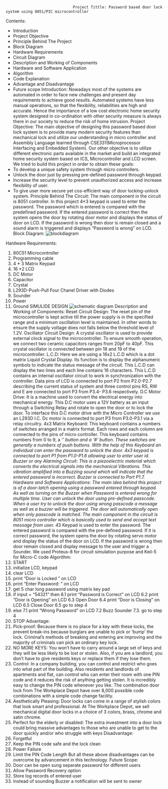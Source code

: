                                   Project Tittle: Password based door lock system using 8051/PIC microcontroller
Contents: 

*  Introduction
*  Project Objective
*  Principle Behind The Project
*  Block Diagram
*  Hardware Requirements
*  Circuit Diagram
*  Description and Working of Components
*  Hardware and Software Application
*  Algorithm
*  Code Explanation
*  Advantage and Disadvantage
*  Future scope
Introduction: 
Nowadays most of the systems are automated in order to face new challenges and present day 
requirements to achieve good results. Automated systems have less manual operations, so that the 
flexibility, reliabilities are high and accurate. Hence the importance of a low cost electronic home 
security system designed in co-ordination with other security measure is always there in our society to 
reduce the risk of home intrusion.
Project Objective: 
The main objective of designing this password based door lock system is to provide many modern 
security features than mechanical lock and utilize our understanding in micro controller and Assembly 
Language learned through CSE331(Microprocessor Interfacing and Embedded System). Our other 
objective is to utilize different electronic parts available in the market and build an integrated home 
security system based on ICS, Microcontroller and LCD screen. We tried to build this project in order to 
obtain these goals:
*  To develop a unique safety system through micro controllers.
*  Unlock the door just by pressing pre-defined password through keypad.
*  Increase the security level to prevent unauthorized access and increase flexibility of 
user.
*  To give user more secure yet cos-efficient way of door locking-unlock system. 
Principle Behind The Circuit: 
The main component in the circuit is 8051 controller. In this project 4×3 keypad is used to enter the 
password. The password which is entered is compared with the predefined password.
If the entered password is correct then the system opens the door by rotating door motor and displays 
the status of door on LCD. If the password is wrong then door is remain closed and a sound alarm is 
triggered and displays “Password is wrong” on LCD.
Block Diagram:
![blockdiagram](https://user-images.githubusercontent.com/94949861/164611501-815e9b29-cbda-475e-a3eb-9a8169113532.png)

Hardware Requirements: 
1. 80C51 Microcontroller
2. Programming cable
3. 4 * 3 Matrix Keypad
4. 16 *2 LCD
5. DC Motor
6. Capacitor
7. Crystal
8. L293D-Push-Pull Four Chanel Driver with Diodes
9. Sounder
10. Power
11. Ground
SIMULIDE DESIGN
![schematic diagram](https://user-images.githubusercontent.com/94949861/164611613-e7c97381-bfe2-43a8-9479-c6cb6fb16244.png)
Description and Working of Components: 
Reset Circuit Design: The reset pin of the microcontroller is kept active till the power supply is in the 
specified range and a minimum oscillation level is maintained. In other words to ensure the supply 
voltage does not falls below the threshold level of 1.2V.
Oscillator Circuit Design: A crystal oscillator is used to provide external clock signal to the 
microcontroller. To ensure smooth operation, we connect two ceramic capacitors ranges from 20pF to 
40pF. This crystal oscillator is connected between pin 18 and 19 of the microcontroller.
L.C.D: Here we are using a 16x2 L.C.D which is a dot matrix Liquid Crystal Display. Its function is to 
display the alphanumeric symbols to indicate the status message of the circuit. This L.C.D can display the 
two lines and each line contains 16 characters. This L.C.D contains an internal oscillator circuit to work in 
synchronization with the controller. Data pins of LCD is connected to port P2 from P2.0-P2.7 describing 
the current status of system and three control pins RS, RW and E are connected to port P3 from P3.4-
P3.6 respectively.
D.C Motor Drive: It is a machine used to convert the electrical energy into mechanical energy. This D.C 
motor uses a 12V battery as an input through a Switching Relay and rotate to open the door or to lock 
the door. To interface this D.C motor drive with the Micro Controller we use an L293D I.C. Dc motor is 
connected to port P3 from P3.0-P3.1 via a relay circuitry.
4x3 Matrix Keyboard: This keyboard contains a numbers of switches arranged in a matrix format. Each 
rows and each column are connected to the pins of micro controller. This keyboard contains numbers 
from 0 to 9, a ‘*’ button and a ‘#’ button. These switches are generally a numbers of push buttons. With 
the help of this Keyboard an individual can enter the password to unlock the door. 4x3 keypad is 
connected to port P1 from P1.0-P1.6 allowing user to enter user id.
Buzzer or any Alarming Circuit: This is a piezoelectric material which converts the electrical signals into 
the mechanical Vibrations. This vibration amplified into a Buzzing sound which will indicate that the 
entered password is incorrect. Buzzer is connected to Port P1.7.
Hardware and Software Applications: 
The main idea behind this project is of a door-latch opening using a password entered through keypad. 
As well as turning on the Buzzer when Password is entered wrong for multiple time. User can unlock the 
door using pre-defined passcode. When a user try to unlock the door using wrong passcode a message 
as well as a buzzer will be triggered. The door will automatically open when only passcode is matched. 
The main component in the circuit is 8051 micro controller which is basically used to send and accept 
text message from user. 4*3 Keypad is used to enter the password. The entered password is compared 
with the pre-defined password. If it is correct password, the system opens the door by rotating servo 
motor and display the status of the door on LCD. If the password is wrong then door remain closed and 
display message to the user and trigger a Sounder. We used Proteus-8 for circuit simulation purpose 
and Keil-5 for Micro-C code
Algorithm: 
1. START 
2. initialize LCD, keypad 
3. clear LCD 
4. print “Door is Locked ” on LCD 
5. print “Enter Password: ” on LCD 
5. get 5 char long password using matrix key pad 
6. if input = “54321” then
6.1 print “Password is Correct” on LCD
6.2 print “Door is Opening” on LCD
6.3 Open Door
6.4 print “Door is Closing” on LCD
6.5 Close Door
6.5 go to step 4
7. else
7.1 print “Wrong Password” on LCD
7.2 Buzz Sounder
7.3. go to step 4 
8. STOP
Advantage: 
1. Pick-proof: Because there is no place for a key with these locks, the prevent break-ins because 
burglars are unable to pick or ‘bump’ the lock. Criminal’s methods of breaking and entering are 
improving and the majority of criminals can pick an ordinary key lock.
2. NO MORE KEYS: You won’t have to carry around a large set of keys and they will be less likely to 
be lost or stolen. Also, if you are a landlord, you don’t have to give residents keys or replace 
them if they lose them.
3. Control: In a company building, you can control and restrict who goes into what part of the 
building. Also residents and landlords of apartments and flat, can control who can enter their 
room with one PIN code and it reduces the risk of anything getting stolen. It is incredibly easy to 
change the PIN code whenever you like. The combination door lock from The Workplace Depot 
have over 8,000 possible code combinations with a simple code change facility.
4. Aesthetically Pleasing: Door locks can come in a range of stylish colors that look smart and 
professional. At The Workplace Depot, we sell mechanical digital door locks in a choice of 3 
colors, brass, chrome and satin chrome.
5. Perfect for the elderly or disabled: The extra investment into a door lock could bring massive 
advantages to those who are unable to get to the door quickly and/or who struggle with keys
Disadvantage: 
1. Forgetful
2. Keep the PIN code safe and the lock clean
3. Power Failure
4. Limit the PIN Code Length
But all these above disadvantages can be overcome by advancement in this technology.
Future Scope: 
1. Door can be open sung separate password for different users
2. Allow Password Recovery option
3. Store log records of entered user
4. Instead of sounding Buzzer a notification will be sent to owner

